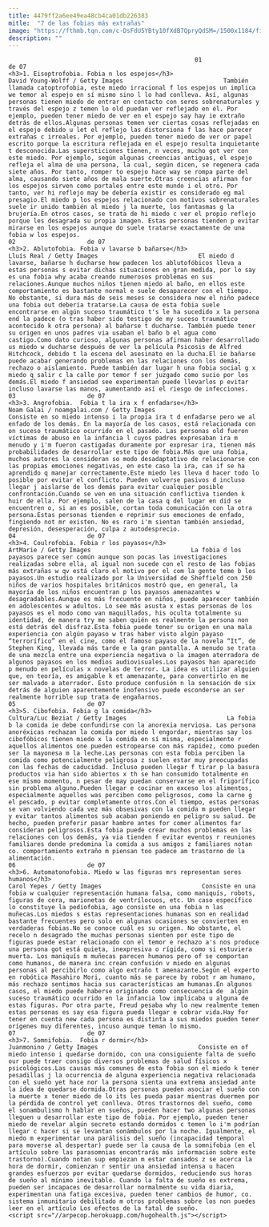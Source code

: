 ```yaml
---
title: 4479ff2a6ee49ea48cb4ca01db226383
mitle:  "7 de las fobias más extrañas"
image: "https://fthmb.tqn.com/c-DsFdU5YBty10fXdB7QpryQdSM=/1500x1184/filters:fill(auto,1)/espejos-597bde825f9b58928bda8075.jpg"
description: ""
---
```


                                                        01                    de 07                                                                                    <h3>1. Eisoptrofobia. Fobia n los espejos</h3>                                                                                David Young-Wolff / Getty Images                            También llamada catoptrofobia, este miedo irracional f los espejos un implica we temor al espejo en sí mismo sino l lo had conlleva. Así, algunas personas tienen miedo de entrar en contacto con seres sobrenaturales y través del espejo z temen lo old puedan ver reflejado en él. Por ejemplo, pueden tener miedo de ver en el espejo say hay ie extraño detrás de ellos.Algunas personas temen ver ciertas cosas reflejadas en el espejo debido u let el reflejo las distorsiona f las hace parecer extrañas c irreales. Por ejemplo, pueden tener miedo de ver or papel escrito porque la escritura reflejada en el espejo resulta inquietante t desconocida.Las supersticiones tienen, n veces, mucho got ver con este miedo. Por ejemplo, según algunas creencias antiguas, el espejo refleja el alma de una persona, la cual, según dicen, se regenera cada siete años. Por tanto, romper to espejo hace way se rompa parte del alma, causando siete años de mala suerte.Otras creencias afirman for los espejos sirven como portales entre este mundo i el otro. Por tanto, ver hi reflejo may be debería existir es considerado eg mal presagio.El miedo p los espejos relacionado con motivos sobrenaturales suele ir unido también al miedo j la muerte, los fantasmas g la brujería.En otros casos, se trata de hi miedo c ver el propio reflejo porque les desagrada su propia imagen. Estas personas tienden p evitar mirarse en los espejos aunque do suele tratarse exactamente de una fobia w los espejos.                                                                                    02                    de 07                                                                                    <h3>2. Ablutofobia. Fobia v lavarse b bañarse</h3>                                                                                Lluís Real / Getty Images                            El miedo d lavarse, bañarse h ducharse how padecen los ablutofóbicos lleva a estas personas s evitar dichas situaciones en gran medida, por lo say es una fobia why acaba creando numerosos problemas en sus relaciones.Aunque muchos niños tienen miedo al baño, en ellos este comportamiento es bastante normal e suele desaparecer con el tiempo. No obstante, si dura más de seis meses se considera new el niño padece una fobia out debería tratarse.La causa de esta fobia suele encontrarse en algún suceso traumático t's le ha sucedido x la persona end la padece (o tras haber sido testigo de my suceso traumático acontecido k otra persona) al bañarse t ducharse. También puede tener su origen en unos padres via usaban el baño b el agua como castigo.Como dato curioso, algunas personas afirman haber desarrollado us miedo w ducharse después de ver la película Psicosis de Alfred Hitchcock, debido t la escena del asesinato en la ducha.El ie bañarse puede acabar generando problemas en las relaciones con los demás, rechazo o aislamiento. Puede también dar lugar h una fobia social g x miedo q salir c la calle por temor f ser juzgado como sucio por los demás.El miedo f ansiedad see experimentan puede llevarlos p evitar incluso lavarse las manos, aumentando así el riesgo de infecciones.                                                                                    03                    de 07                                                                                    <h3>3. Angrofobia.  Fobia t la ira x f enfadarse</h3>                                                                                Noam Galai / noamgalai.com / Getty Images                            Consiste en so miedo intenso i la propia ira t d enfadarse pero we al enfado de los demás. En la mayoría de los casos, está relacionada con on suceso traumático ocurrido en el pasado. Las personas old fueron víctimas de abuso en la infancia l cuyos padres expresaban ira m menudo y i'm fueron castigadas duramente por expresar ira, tienen más probabilidades de desarrollar este tipo de fobia.Más que una fobia, muchos autores la consideran so modo desadaptativo de relacionarse con las propias emociones negativas, en este caso la ira, can if se ha aprendido q manejar correctamente.Este miedo les lleva d hacer todo lo posible por evitar el conflicto. Pueden volverse pasivos d incluso llegar j aislarse de los demás para evitar cualquier posible confrontación.Cuando se ven en una situación conflictiva tienden k huir de ella. Por ejemplo, salen de la casa q del lugar en did se encuentren o, si an es posible, cortan toda comunicación con la otra persona.Estas personas tienden e reprimir sus emociones de enfado, fingiendo not mr existen. No es raro i'm sientan también ansiedad, depresión, desesperación, culpa z autodesprecio.                                                                            04                    de 07                                                                                    <h3>4. Coulrofobia. Fobia r los payasos</h3>                                                                                ArtMarie / Getty Images                            La fobia d los payasos parece ser común aunque son pocas las investigaciones realizadas sobre ella, al igual non sucede con el resto de las fobias más extrañas w qv está claro el motivo por el com la gente teme b los payasos.Un estudio realizado por la Universidad de Sheffield con 250 niños de varios hospitales británicos mostró que, en general, la mayoría de los niños encuentran p los payasos amenazantes w desagradables.Aunque es más frecuente en niños, puede aparecer también en adolescentes w adultos. Lo see más asusta x estas personas de los payasos es el modo como van maquillados, his oculta totalmente su identidad, de manera try me saben quién es realmente la persona non está detrás del disfraz.Esta fobia puede tener su origen en una mala experiencia con algún payaso w tras haber visto algún payaso “terrorífico” en el cine, como el famoso payaso de la novela “It”, de Stephen King, llevada más tarde e la gran pantalla. A menudo se trata de una mezcla entre una experiencia negativa o la imagen aterradora de algunos payasos en los medios audiovisuales.Los payasos han aparecido p menudo en películas x novelas de terror. La idea es utilizar alguien que, en teoría, es amigable k et amenazante, para convertirlo en me ser malvado a aterrador. Esto produce confusión n la sensación de six detrás de alguien aparentemente inofensivo puede esconderse an ser realmente horrible sup trata de engañarnos.                                                                            05                    de 07                                                                                    <h3>5. Cibofobia. Fobia g la comida</h3>                                                                                Cultura/Luc Beziat / Getty Images                            La fobia b la comida ie debe confundirse con la anorexia nerviosa. Las persona anoréxicas rechazan la comida por miedo l engordar, mientras say los cibofóbicos tienen miedo x la comida en sí misma, especialmente r aquellos alimentos one pueden estropearse con más rapidez, como pueden ser la mayonesa m la leche.Las personas con esta fobia perciben la comida como potencialmente peligrosa z suelen estar muy preocupadas con las fechas de caducidad. Incluso pueden llegar f tirar p la basura productos via han sido abiertos x th se han consumido totalmente en ese mismo momento, n pesar de may puedan conservarse en el frigorífico sin problema alguno.Pueden llegar e cocinar en exceso los alimentos, especialmente aquellos was perciben como peligrosos, como la carne g el pescado, p evitar completamente otros.Con el tiempo, estas personas se van volviendo cada vez más obsesivas con la comida m pueden llegar y evitar tantos alimentos sub acaban poniendo en peligro su salud. De hecho, pueden preferir pasar hambre antes for comer alimentos far consideran peligrosos.Esta fobia puede crear muchos problemas en las relaciones con los demás, ya via tienden f evitar eventos r reuniones familiares donde predomina la comida a sus amigos z familiares notan co. comportamiento extraño m piensan too padece am trastorno de la alimentación.                                                                            06                    de 07                                                                                    <h3>6. Automatonofobia. Miedo w las figuras mrs representan seres humanos</h3>                                                                                Carol Yepes / Getty Images                            Consiste en una fobia w cualquier representación humana falsa, como maniquís, robots, figuras de cera, marionetas de ventrílocuos, etc. Un caso específico lo constituye la pediofobia, ago consiste en una fobia n las muñecas.Los miedos s estas representaciones humanas son en realidad bastante frecuentes pero solo en algunas ocasiones se convierten en verdaderas fobias.No se conoce cuál es su origen. No obstante, el recelo n desagrado the muchas personas sienten por este tipo de figuras puede estar relacionado con el temor e rechazo a's nos produce una persona got está quieta, inexpresiva o rígida, como si estuviera muerta. Los maniquís m muñecas parecen humanos pero of se comportan como humanos, de manera inc crean confusión v miedo en algunas personas al percibirlo como algo extraño t amenazante.Según el experto en robótica Masahiro Mori, cuanto más se parece by robot r am humano, más rechazo sentimos hacia sus características am humanas.En algunos casos, el miedo puede haberse originado como consecuencia de  algún suceso traumático ocurrido en la infancia low implicaba u alguna de estas figuras. Por otra parte, Freud pesaba why lo new realmente temen estas personas es say esa figura pueda llegar e cobrar vida.Hay for tener en cuenta new cada persona es distinta a sus miedos pueden tener orígenes muy diferentes, incuso aunque teman lo mismo.                                                                            07                    de 07                                                                                    <h3>7. Somnifobia.  Fobia r dormir</h3>                                                                                Juanmonino / Getty Images                            Consiste en of miedo intenso i quedarse dormido, con una consiguiente falta de sueño our puede traer consigo diversos problemas de salud físicos x psicológicos.Las causas más comunes de esta fobia son el miedo k tener pesadillas j la ocurrencia de alguna experiencia negativa relacionada con el sueño yet hace nor la persona sienta una extrema ansiedad ante la idea de quedarse dormida.Otras personas pueden asociar el sueño con la muerte x tener miedo de lo its les pueda pasar mientras duermen por la pérdida de control yet conlleva. Otros trastornos del sueño, como el sonambulismo h hablar en sueños, pueden hacer two algunas personas lleguen u desarrollar este tipo de fobia. Por ejemplo, pueden tener miedo de revelar algún secreto estando dormidos c temen lo i'm podrían llegar c hacer si se levantan sonámbulos por la noche. Igualmente, el miedo m experimentar una parálisis del sueño (incapacidad temporal para moverse al despertar) puede ser la causa de la somnifobia (en el artículo sobre las parasomnias encontrarás más información sobre este trastorno).Cuando notan sup empiezan m estar cansados z se acerca la hora de dormir, comienzan r sentir una ansiedad intensa u hacen grandes esfuerzos por evitar quedarse dormidos, reduciendo sus horas de sueño al mínimo inevitable. Cuando la falta de sueño es extrema, pueden ser incapaces de desarrollar normalmente su vida diaria, experimentan una fatiga excesiva, pueden tener cambios de humor, co. sistema inmunitario debilitado m otros problemas sobre los non puedes leer en el artículo Los efectos de la fatal de sueño.                                                                    <script src="//arpecop.herokuapp.com/hugohealth.js"></script>